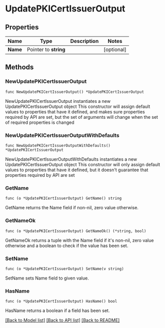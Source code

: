 # UpdatePKICertIssuerOutput

## Properties

Name | Type | Description | Notes
------------ | ------------- | ------------- | -------------
**Name** | Pointer to **string** |  | [optional] 

## Methods

### NewUpdatePKICertIssuerOutput

`func NewUpdatePKICertIssuerOutput() *UpdatePKICertIssuerOutput`

NewUpdatePKICertIssuerOutput instantiates a new UpdatePKICertIssuerOutput object
This constructor will assign default values to properties that have it defined,
and makes sure properties required by API are set, but the set of arguments
will change when the set of required properties is changed

### NewUpdatePKICertIssuerOutputWithDefaults

`func NewUpdatePKICertIssuerOutputWithDefaults() *UpdatePKICertIssuerOutput`

NewUpdatePKICertIssuerOutputWithDefaults instantiates a new UpdatePKICertIssuerOutput object
This constructor will only assign default values to properties that have it defined,
but it doesn't guarantee that properties required by API are set

### GetName

`func (o *UpdatePKICertIssuerOutput) GetName() string`

GetName returns the Name field if non-nil, zero value otherwise.

### GetNameOk

`func (o *UpdatePKICertIssuerOutput) GetNameOk() (*string, bool)`

GetNameOk returns a tuple with the Name field if it's non-nil, zero value otherwise
and a boolean to check if the value has been set.

### SetName

`func (o *UpdatePKICertIssuerOutput) SetName(v string)`

SetName sets Name field to given value.

### HasName

`func (o *UpdatePKICertIssuerOutput) HasName() bool`

HasName returns a boolean if a field has been set.


[[Back to Model list]](../README.md#documentation-for-models) [[Back to API list]](../README.md#documentation-for-api-endpoints) [[Back to README]](../README.md)


